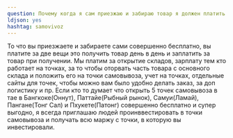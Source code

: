 ```yaml
---
question: Почему когда я сам приезжаю и забираю товар я должен платить за самовывоз?
ldjson: yes 
hashtag: samovivoz
---
```


То что вы приезжаете и забираете сами совершенно бесплатно, вы платите за две вещи это получить товар день в день и заплатить за товар при получении. Мы платим за открытие складов, зарплату тем кто работает на точках, за то чтобы оторвать часть товара с основного склада и положить его на точки самовывоза, учет на точках, отдельные сайты для точек, чтобы можно вам было удобно делать заказ, за доп логистику и пр. Если кто то думает что открыть 5 точек самовывоза в тае в Бангкоке(Оннут), Паттайе(Рыбный рынок), Самуи(Ламай), Пангане(Тонг Сал) и Пхукете(Патонг) совершенно бесплатно и супер выгодно, я всегда приглашаю людей проинввестировать в точки самовывоза и получать всю маржу с точки, в которую вы инвестировали. 
